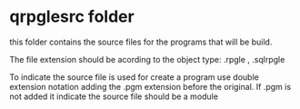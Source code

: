 # qrpglesrc folder

this folder contains the source files for the programs that will be build.

The file extension should be acording to the object type: .rpgle , .sqlrpgle

To indicate the source file is used for create a program use double extension notation adding the .pgm extension before the original. If .pgm is not added it indicate the source file should be a module
